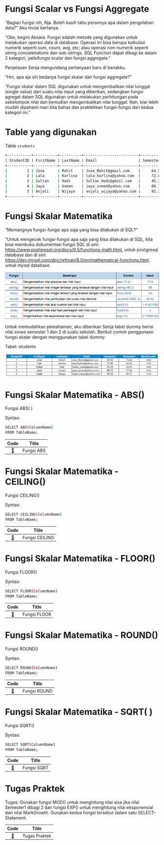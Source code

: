 # Fungsi Scalar vs Fungsi Aggregate
“Bagian fungsi nih, Nja. Boleh kasih tahu perannya apa dalam pengolahan data?” Aku mulai bertanya.

“Oke, begini Aksara. Fungsi adalah metode yang digunakan untuk melakukan operasi data di database. Operasi ini bisa berupa kalkulasi numerik seperti sum, count, avg, etc; atau operasi non-numerik seperti string concatenations dan sub-strings. SQL Function dapat dibagi ke dalam 2 kategori, yaitufungsi scalar dan fungsi aggregate.”

Penjelasan Senja mengundang pertanyaan baru di benakku.

“Hm, apa aja sih bedanya fungsi skalar dan fungsi aggregate?”

“Fungsi skalar dalam SQL digunakan untuk mengembalikan nilai tunggal (single value) dari suatu nilai input yang diberikan, sedangkan fungsi agregat dalam SQL digunakan untuk melakukan perhitungan pada sekelompok nilai dan kemudian mengembalikan nilai tunggal. Nah, biar lebih mudah dipahami mari kita bahas dan praktekkan fungsi-fungsi dari kedua kategori ini.”


# Table yang digunakan

Table `students`

```bash
+-----------+-----------+----------+-------------------------+-----------+-----------+------------+
| StudentID | FirstName | LastName | Email                   | Semester1 | Semester2 | MarkGrowth |
+-----------+-----------+----------+-------------------------+-----------+-----------+------------+
|         1 | Jose      | Mohit    | Jose_Mohit@gmail.com    |     64.55 |      72.6 |      -8.05 |
|         2 | Lala      | Karlina  | lala_karlina@yahoo.com  |     72.85 |     65.35 |        7.5 |
|         3 | Sultan    | Hadi     | Sultan_Hadi@gmail.com   |     45.32 |     50.25 |      -4.93 |
|         4 | Jaya      | Usman    | jaya_usman@yahoo.com    |     86.73 |      77.4 |       9.33 |
|         5 | Anjali    | Wijaya   | anjali_wijaya@yahoo.com |     92.25 |     90.75 |        1.5 |
+-----------+-----------+----------+-------------------------+-----------+-----------+------------+
```

# Fungsi Skalar Matematika

“Memangnya fungsi-fungsi apa saja yang bisa dilakukan di SQL?”

“Untuk mengecek fungsi-fungsi apa saja yang bisa dilakukan di SQL, kita bisa membuka dokumentasi fungsi SQL di sini: https://www.postgresql.org/docs/9.5/functions-math.html, untuk postgresql database dan di sini: https://dev.mysql.com/doc/refman/8.0/en/mathematical-functions.html, untuk mysql database.

![Fungsi_Skalar](img/skalar-matematika.png)


Untuk memudahkan pemahaman, aku diberikan Senja tabel dummy berisi nilai siswa semester 1 dan 2 di suatu sekolah. Berikut contoh penggunaan fungsi skalar dengan menggunakan tabel dummy: 

Tabel: students

![Table_Student](img/table-student.png)

# Fungsi Skalar Matematika - ABS()
Fungsi ABS( )

Syntax: 
```bash
SELECT ABS(ColumnName)  
FROM TableName; 
```

|Code 	|               Title              	|
|:----:	|:--------------------------------:	|
| [📜](https://github.com/bayubagusbagaswara/dqlab-data-engineer/blob/master/3-Fundamental%20SQL%20Using%20FUNCTION%20and%20GROUP%20BY/1-Fungsi%20di%20SQL/1-Fungsi-ABS.sql) | Fungsi ABS |

# Fungsi Skalar Matematika - CEILING()

Fungsi CEILING()

Syntax: 
```bash
SELECT CEILING(ColumnName)  
FROM TableName; 
```

|Code 	|               Title              	|
|:----:	|:--------------------------------:	|
| [📜](https://github.com/bayubagusbagaswara/dqlab-data-engineer/blob/master/3-Fundamental%20SQL%20Using%20FUNCTION%20and%20GROUP%20BY/1-Fungsi%20di%20SQL/2-Fungsi-CEILING.sql) | Fungsi CEILING |

# Fungsi Skalar Matematika - FLOOR()
Fungsi FLOOR()

Syntax: 
```bash
SELECT FLOOR(ColumnName)  
FROM TableName;
```

|Code 	|               Title              	|
|:----:	|:--------------------------------:	|
| [📜](https://github.com/bayubagusbagaswara/dqlab-data-engineer/blob/master/3-Fundamental%20SQL%20Using%20FUNCTION%20and%20GROUP%20BY/1-Fungsi%20di%20SQL/3-Fungsi-FLOOR.sql) | Fungsi FLOOR |

# Fungsi Skalar Matematika - ROUND()
Fungsi ROUND()

Syntax: 
```bash
SELECT ROUND(ColumnName)  
FROM TableName;
```

 |Code 	|               Title              	|
|:----:	|:--------------------------------:	|
| [📜](https://github.com/bayubagusbagaswara/dqlab-data-engineer/blob/master/3-Fundamental%20SQL%20Using%20FUNCTION%20and%20GROUP%20BY/1-Fungsi%20di%20SQL/4-Fungsi-ROUND.sql) | Fungsi ROUND |

# Fungsi Skalar Matematika - SQRT( )
Fungsi SQRT()

Syntax: 
```bash
SELECT SQRT(ColumnName)  
FROM TableName; 
```

 |Code 	|               Title              	|
|:----:	|:--------------------------------:	|
| [📜](https://github.com/bayubagusbagaswara/dqlab-data-engineer/blob/master/3-Fundamental%20SQL%20Using%20FUNCTION%20and%20GROUP%20BY/1-Fungsi%20di%20SQL/5-Fungsi-SQRT.sql) | Fungsi SQRT |

# Tugas Praktek
Tugas:
Gunakan fungsi MOD() untuk menghitung nilai sisa jika nilai Semester1 dibagi 2 dan fungsi EXP() untuk menghitung nilai eksponensial dari nilai MarkGrowth. Gunakan kedua fungsi tersebut dalam satu SELECT-Statement. 

 |Code 	|               Title              	|
|:----:	|:--------------------------------:	|
| [📜](https://github.com/bayubagusbagaswara/dqlab-data-engineer/blob/master/3-Fundamental%20SQL%20Using%20FUNCTION%20and%20GROUP%20BY/1-Fungsi%20di%20SQL/6-tugas-praktek.sql) | Tugas Praktek |
